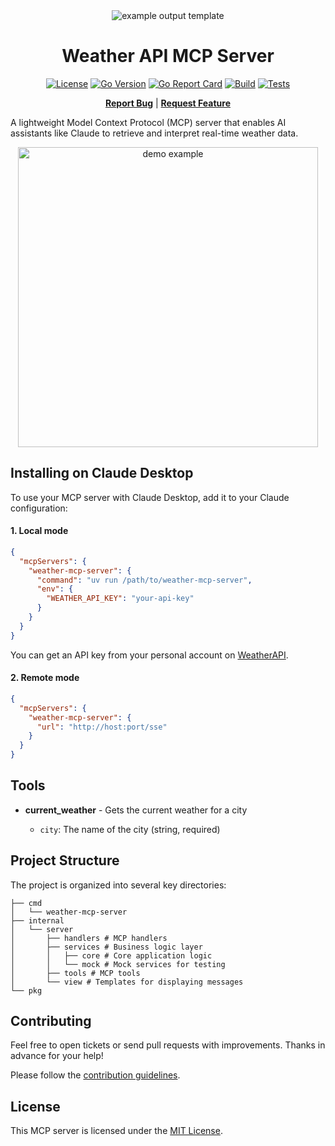 <div align="center">
<img alt="example output template" src="assets/weather.svg">

<h1>Weather API MCP Server</h1>

[![License](https://img.shields.io/badge/license-MIT-red.svg)](LICENSE)
[![Go Version](https://img.shields.io/github/go-mod/go-version/TuanKiri/weather-mcp-server)](go.mod)
[![Go Report Card](https://goreportcard.com/badge/github.com/TuanKiri/weather-mcp-server?cache)](https://goreportcard.com/report/github.com/TuanKiri/weather-mcp-server)
[![Build](https://github.com/TuanKiri/weather-mcp-server/actions/workflows/go.yml/badge.svg?branch=master)](https://github.com/TuanKiri/weather-mcp-server/actions?workflow=Build)
[![Tests](https://github.com/TuanKiri/weather-mcp-server/actions/workflows/test.yml/badge.svg?branch=master)](https://github.com/TuanKiri/weather-mcp-server/actions?workflow=Test)

<strong>[Report Bug](https://github.com/TuanKiri/weather-mcp-server/issues/new?assignees=&labels=bug&projects=&template=bug_report.yml)</strong> | <strong>[Request Feature](https://github.com/TuanKiri/weather-mcp-server/issues/new?assignees=&labels=enhancement&projects=&template=feature_request.yml)</strong>

</div>

A lightweight Model Context Protocol (MCP) server that enables AI assistants like Claude to retrieve and interpret real-time weather data.

<div align="center">
<img alt="demo example" src="assets/weather.gif" width="480">
</div>

## Installing on Claude Desktop

To use your MCP server with Claude Desktop, add it to your Claude configuration:

#### 1. Local mode

```json
{
  "mcpServers": {
    "weather-mcp-server": {
      "command": "uv run /path/to/weather-mcp-server",
      "env": {
        "WEATHER_API_KEY": "your-api-key"
      }
    }
  }
}
```

You can get an API key from your personal account on [WeatherAPI](https://www.weatherapi.com/my/).

#### 2. Remote mode

```json
{
  "mcpServers": {
    "weather-mcp-server": {
      "url": "http://host:port/sse"
    }
  }
}
```



## Tools

- **current_weather** - Gets the current weather for a city

  - `city`: The name of the city (string, required)

## Project Structure

The project is organized into several key directories:

```shell
├── cmd
│   └── weather-mcp-server
├── internal
│   └── server
│       ├── handlers # MCP handlers
│       ├── services # Business logic layer
│       │   ├── core # Core application logic
│       │   └── mock # Mock services for testing
│       ├── tools # MCP tools
│       └── view # Templates for displaying messages
└── pkg
```


## Contributing

Feel free to open tickets or send pull requests with improvements. Thanks in advance for your help!

Please follow the [contribution guidelines](.github/CONTRIBUTING.md).

## License

This MCP server is licensed under the [MIT License](LICENSE).
